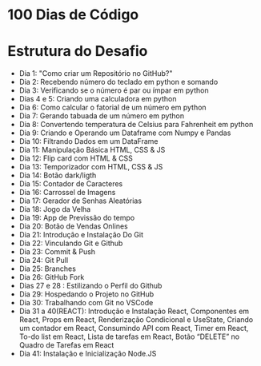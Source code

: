 # 100 Dias de Código 

# Estrutura do Desafio

- Dia 1: "Como criar um Repositório no GitHub?"
- Dia 2: Recebendo número do teclado em python e somando
- Dia 3: Verificando se o número é par ou ímpar em python
- Dias 4 e 5: Criando uma calculadora em python
- Dia 6: Como calcular o fatorial de um número em python
- Dia 7: Gerando tabuada de um número em python
- Dia 8: Convertendo temperatura de Celsius para Fahrenheit em python
- Dia 9: Criando e Operando um Dataframe com Numpy e Pandas
- Dia 10: Filtrando Dados em um DataFrame 
- Dia 11: Manipulação Básica HTML, CSS & JS
- Dia 12: Flip card com HTML & CSS 
- Dia 13: Temporizador com HTML, CSS & JS
- Dia 14: Botão dark/ligth 
- Dia 15: Contador de Caracteres
- Dia 16: Carrossel de Imagens
- Dia 17: Gerador de Senhas Aleatórias 
- Dia 18: Jogo da Velha
- Dia 19: App de Previssão do tempo
- Dia 20: Botão de Vendas Onlines
- Dia 21: Introdução e Instalação Do Git
- Dia 22: Vinculando Git e Github 
- Dia 23: Commit & Push
- Dia 24: Git Pull
- Dia 25: Branches
- Dia 26: GitHub Fork
- Dias 27 e 28 : Estilizando o Perfil do Github
- Dia 29: Hospedando o Projeto no GitHub
- Dia 30: Trabalhando com Git no VSCode
- Dia 31 a 40(REACT): 
Introdução e Instalação React,
Componentes em React,
Props em React, 
Renderização Condicional e UseState,
Criando um contador em React,
Consumindo API com React,
Timer em React,
To-do list em React,
Lista de tarefas em React,
Botão “DELETE” no Quadro de Tarefas em React
- Dia 41: Instalação e Inicialização Node.JS